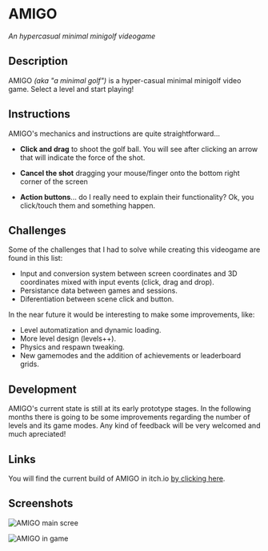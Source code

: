 # AMIGO
*An hypercasual minimal minigolf videogame*

## Description
AMIGO *(aka "a minimal golf")* is a hyper-casual minimal minigolf video game. Select a level and start playing!

## Instructions
AMIGO's mechanics and instructions are quite straightforward...

- **Click and drag** to shoot the golf ball. You will see after clicking an arrow that will indicate the force of the shot.

- **Cancel the shot** dragging your mouse/finger onto the bottom right corner of the screen

- **Action buttons**... do I really need to explain their functionality? Ok, you click/touch them and something happen.

## Challenges
Some of the challenges that I had to solve while creating this videogame are found in this list:
- Input and conversion system between screen coordinates and 3D coordinates mixed with input events (click, drag and drop).
- Persistance data between games and sessions.
- Diferentiation between scene click and button.

In the near future it would be interesting to make some improvements, like:
- Level automatization and dynamic loading.
- More level design (levels++).
- Physics and respawn tweaking.
- New gamemodes and the addition of achievements or leaderboard grids.

## Development
AMIGO's current state is still at its early prototype stages.
In the following months there is going to be some improvements regarding the number of levels and its game modes. Any kind of feedback will be very welcomed and much apreciated!

## Links
You will find the current build of AMIGO in itch.io [by clicking here](https://dalife.itch.io/amigo).

## Screenshots

![AMIGO main scree](https://i.imgur.com/4Dwf2Uu.png)

![AMIGO in game](https://i.imgur.com/GTsYswu.png)
